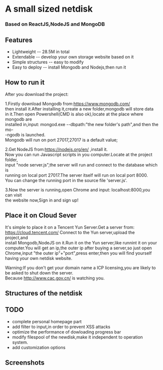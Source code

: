# A small sized netdisk 
### Based on ReactJS,NodeJS and MongoDB

## Features

* Lightweight -- 28.5M in total
* Extendable  -- develop your own storage website based on it
* Simple structures -- easy to modify
* Easy to deploy -- install Mongodb and Nodejs,then run it

## How to run it

After you download the project:

1.Firstly download Mongodb from:https://www.mongodb.com/ <br>
then install it.After installing it,create a new folder,mongodb will store data <br>
in it.Then open Powershell(CMD is also ok),locate at the place where mongodb are <br>
installed in,input: mongod.exe --dbpath:"the new folder's path",and then the mo- <br>
-ngodb is launched. <br>
Mongodb will run on port 27017,27017 is a default value; <br>

2.Get NodeJS from:https://nodejs.org/en/ ,install it. <br>
Now you can run Javascript scripts in you computer.Locate at the project folder, <br>
input "node server.js",the server will run and connect to the database which  is <br>
running on local port 27017.The server itself will run on local port 8000. <br>
You can change the running port in the source file 'server.js'. <br>

3.Now the server is running,open Chrome and input: localhost:8000,you can visit  <br>
the website now,Sign in and sign up! <br>


## Place it on Cloud Sever

It's simple to place it on a Tencent Yun Server.Get a server from: <br>
https://cloud.tencent.com/ Connect to the Yun server,upload the project,and <br>
install Mongodb,NodeJS on it.Run it on the Yun server,like runnint it on your <br>
computer.You will get an ip,the outer ip after buying a server,so just open <br>
Chrome,input "the outer ip"+"port",press enter,then you will find yourself <br>
having your own netdisk website. <br>

Warning:If you don't get your domain name a ICP licensing,you are likely to <br>
be asked to shut down the server. <br>
Because http://www.cac.gov.cn/ is watching you. <br>

## Structures of the netdisk


## TODO
* complete personal homepage part
* add filter to input,in order to prevent XSS attacks
* optimize the performance of dowloading progress bar
* modify filespool of the newdisk,make it independent to operation system.
* add customization options

## Screenshots

